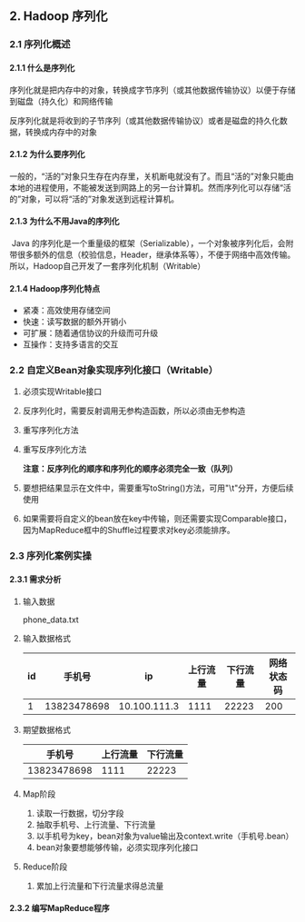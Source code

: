 ## 2. Hadoop 序列化

### 2.1 序列化概述

#### 2.1.1 什么是序列化

​	序列化就是把内存中的对象，转换成字节序列（或其他数据传输协议）以便于存储到磁盘（持久化）和网络传输

​	反序列化就是将收到的子节序列（或其他数据传输协议）或者是磁盘的持久化数据，转换成内存中的对象

#### 2.1.2 为什么要序列化

​	一般的，“活的”对象只生存在内存里，关机断电就没有了。而且“活的”对象只能由本地的进程使用，不能被发送到网路上的另一台计算机。然而序列化可以存储“活的”对象，可以将“活的”对象发送到远程计算机。

#### 2.1.3 为什么不用Java的序列化

​	Java 的序列化是一个重量级的框架（Serializable），一个对象被序列化后，会附带很多额外的信息（校验信息，Header，继承体系等），不便于网络中高效传输。所以，Hadoop自己开发了一套序列化机制（Writable）

#### 2.1.4 Hadoop序列化特点

- 紧凑：高效使用存储空间
- 快速：读写数据的额外开销小
- 可扩展：随着通信协议的升级而可升级
- 互操作：支持多语言的交互

### 2.2 自定义Bean对象实现序列化接口（Writable）

1. 必须实现Writable接口

2. 反序列化时，需要反射调用无参构造函数，所以必须由无参构造

3. 重写序列化方法

4. 重写反序列化方法

   **注意：反序列化的顺序和序列化的顺序必须完全一致（队列）**

5. 要想把结果显示在文件中，需要重写toString()方法，可用"\t"分开，方便后续使用

6. 如果需要将自定义的bean放在key中传输，则还需要实现Comparable接口，因为MapReduce框中的Shuffle过程要求对key必须能排序。

### 2.3 序列化案例实操

#### 2.3.1 需求分析

1. 输入数据

   phone_data.txt

2. 输入数据格式

   | id   | 手机号      | ip           | 上行流量 | 下行流量 | 网络状态码 |
   | ---- | ----------- | ------------ | -------- | -------- | ---------- |
   | 1    | 13823478698 | 10.100.111.3 | 1111     | 22223    | 200        |

3. 期望数据格式

   | 手机号      | 上行流量 | 下行流量 |
   | ----------- | -------- | -------- |
   | 13823478698 | 1111     | 22223    |

4. Map阶段

   1. 读取一行数据，切分字段
   2. 抽取手机号、上行流量、下行流量
   3. 以手机号为key，bean对象为value输出及context.write（手机号.bean）
   4. bean对象要想能够传输，必须实现序列化接口

5. Reduce阶段

   1. 累加上行流量和下行流量求得总流量

#### 2.3.2  编写MapReduce程序